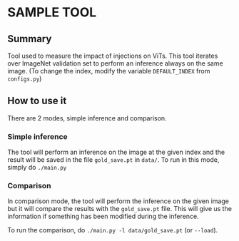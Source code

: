 # SAMPLE TOOL

## Summary

Tool used to measure the impact of injections on ViTs.
This tool iterates over ImageNet validation set to perform an inference always on the same image.
(To change the index, modify the variable `DEFAULT_INDEX` from `configs.py`)

## How to use it

There are 2 modes, simple inference and comparison.

### Simple inference

The tool will perform an inference on the image at the given index and the result will be saved in the file `gold_save.pt` in `data/`.
To run in this mode, simply do `./main.py` 

### Comparison

In comparison mode, the tool will perform the inference on the given image but it will compare the results with the `gold_save.pt` file.
This will give us the information if something has been modified during the inference.

To run the comparison, do `./main.py -l data/gold_save.pt` (or `--load`).